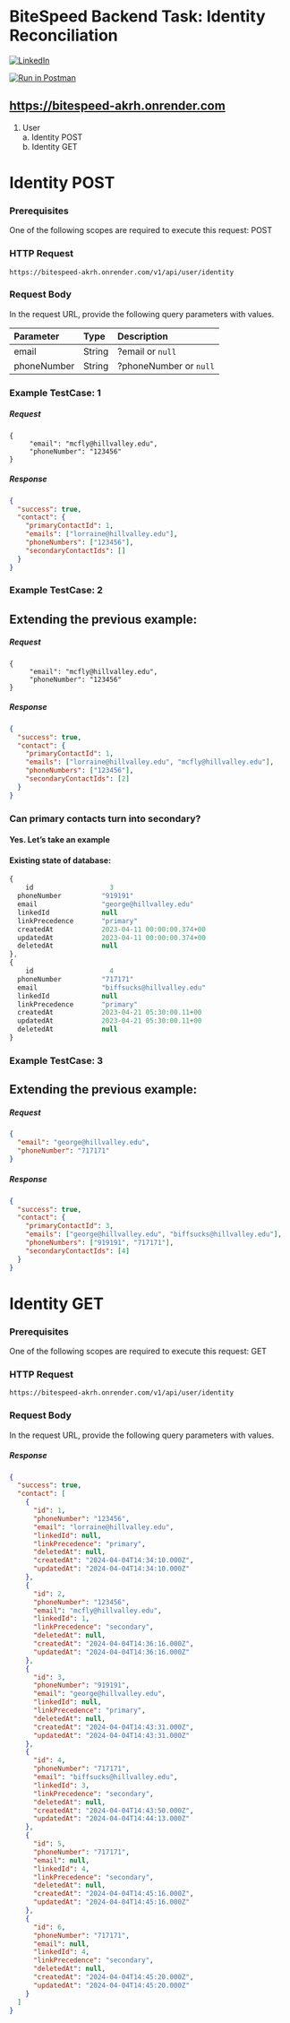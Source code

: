 # BiteSpeed Backend Task: Identity Reconciliation

[![LinkedIn](https://img.shields.io/badge/-LinkedIn-blue?style=flat-square&logo=linkedin&logoColor=white)](https://www.linkedin.com/in/hemakumarm/)

[![Run in Postman](https://run.pstmn.io/button.svg)](https://app.getpostman.com/run-collection/24948386-2sA35LUye7)


## https://bitespeed-akrh.onrender.com

1. User <br>
   a. Identity POST <br>
   b. Identity GET <br>

# Identity POST

### Prerequisites

One of the following scopes are required to execute this request: POST

### HTTP Request

```
https://bitespeed-akrh.onrender.com/v1/api/user/identity
```

### Request Body

In the request URL, provide the following query parameters with values.

| Parameter   | Type   | Description            |
| :---------- | :----- | :--------------------- |
| email       | String | ?email or `null`       |
| phoneNumber | String | ?phoneNumber or `null` |

### Example TestCase: 1

##### Request

```
{
     "email": "mcfly@hillvalley.edu",
     "phoneNumber": "123456"
}
```

##### Response

```json
{
  "success": true,
  "contact": {
    "primaryContactId": 1,
    "emails": ["lorraine@hillvalley.edu"],
    "phoneNumbers": ["123456"],
    "secondaryContactIds": []
  }
}
```

### Example TestCase: 2

## Extending the previous example:

##### Request

```
{
     "email": "mcfly@hillvalley.edu",
     "phoneNumber": "123456"
}
```

##### Response

```json
{
  "success": true,
  "contact": {
    "primaryContactId": 1,
    "emails": ["lorraine@hillvalley.edu", "mcfly@hillvalley.edu"],
    "phoneNumbers": ["123456"],
    "secondaryContactIds": [2]
  }
}
```

### Can primary contacts turn into secondary?

#### Yes. Let’s take an example

#### Existing state of database:

```js
{
	id                   3
  phoneNumber          "919191"
  email                "george@hillvalley.edu"
  linkedId             null
  linkPrecedence       "primary"
  createdAt            2023-04-11 00:00:00.374+00
  updatedAt            2023-04-11 00:00:00.374+00
  deletedAt            null
},
{
	id                   4
  phoneNumber          "717171"
  email                "biffsucks@hillvalley.edu"
  linkedId             null
  linkPrecedence       "primary"
  createdAt            2023-04-21 05:30:00.11+00
  updatedAt            2023-04-21 05:30:00.11+00
  deletedAt            null
}
```

### Example TestCase: 3

## Extending the previous example:

##### Request

```json
{
  "email": "george@hillvalley.edu",
  "phoneNumber": "717171"
}
```

##### Response

```json
{
  "success": true,
  "contact": {
    "primaryContactId": 3,
    "emails": ["george@hillvalley.edu", "biffsucks@hillvalley.edu"],
    "phoneNumbers": ["919191", "717171"],
    "secondaryContactIds": [4]
  }
}
```

# Identity GET

### Prerequisites

One of the following scopes are required to execute this request: GET

### HTTP Request

```
https://bitespeed-akrh.onrender.com/v1/api/user/identity
```

### Request Body

In the request URL, provide the following query parameters with values.

##### Response

```json
{
  "success": true,
  "contact": [
    {
      "id": 1,
      "phoneNumber": "123456",
      "email": "lorraine@hillvalley.edu",
      "linkedId": null,
      "linkPrecedence": "primary",
      "deletedAt": null,
      "createdAt": "2024-04-04T14:34:10.000Z",
      "updatedAt": "2024-04-04T14:34:10.000Z"
    },
    {
      "id": 2,
      "phoneNumber": "123456",
      "email": "mcfly@hillvalley.edu",
      "linkedId": 1,
      "linkPrecedence": "secondary",
      "deletedAt": null,
      "createdAt": "2024-04-04T14:36:16.000Z",
      "updatedAt": "2024-04-04T14:36:16.000Z"
    },
    {
      "id": 3,
      "phoneNumber": "919191",
      "email": "george@hillvalley.edu",
      "linkedId": null,
      "linkPrecedence": "primary",
      "deletedAt": null,
      "createdAt": "2024-04-04T14:43:31.000Z",
      "updatedAt": "2024-04-04T14:43:31.000Z"
    },
    {
      "id": 4,
      "phoneNumber": "717171",
      "email": "biffsucks@hillvalley.edu",
      "linkedId": 3,
      "linkPrecedence": "secondary",
      "deletedAt": null,
      "createdAt": "2024-04-04T14:43:50.000Z",
      "updatedAt": "2024-04-04T14:44:13.000Z"
    },
    {
      "id": 5,
      "phoneNumber": "717171",
      "email": null,
      "linkedId": 4,
      "linkPrecedence": "secondary",
      "deletedAt": null,
      "createdAt": "2024-04-04T14:45:16.000Z",
      "updatedAt": "2024-04-04T14:45:16.000Z"
    },
    {
      "id": 6,
      "phoneNumber": "717171",
      "email": null,
      "linkedId": 4,
      "linkPrecedence": "secondary",
      "deletedAt": null,
      "createdAt": "2024-04-04T14:45:20.000Z",
      "updatedAt": "2024-04-04T14:45:20.000Z"
    }
  ]
}
```
